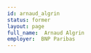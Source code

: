 ```yaml
---
id: arnaud_algrin
status: former
layout: page
full_name:  Arnaud Algrin
employer:  BNP Paribas
---
```

